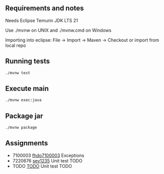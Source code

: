 ## Requirements and notes

Needs Eclipse Temurin JDK LTS 21

Use ./mvnw on UNIX and ./mvnw.cmd on Windows

Importing into eclipse: File -> Import -> Maven -> Checkout or import from local repo

## Running tests

```sh
./mvnw test
```

## Execute main

```sh
./mvnw exec:java
```

## Package jar

```sh
./mvnw package
```

## Assignments

- 7100003 [fhdo7100003](https://github.com/fhdo7100003) Exceptions
- 7220676 [sey1235](https://github.com/sey1235) Unit test TODO
- TODO [TODO](TODO) Unit test TODO
